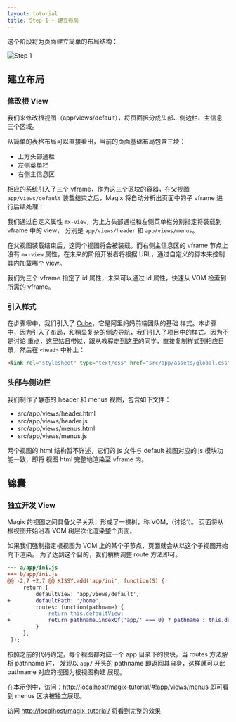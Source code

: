 ```yaml
---
layout: tutorial
title: Step 1 - 建立布局
---
```


这个阶段将为页面建立简单的布局结构：

![Step 1](http://thx.github.io/magix/assets/img/step-1.png)

## 建立布局

### 修改根 View

我们来修改根视图（app/views/default），将页面拆分成头部、侧边栏、主信息
三个区域。

从简单的表格布局可以直接看出，当前的页面基础布局包含三块：

- 上方头部通栏
- 左侧菜单栏
- 右侧主信息区

相应的系统引入了三个 vframe，作为这三个区块的容器，在父视图`app/views/default`
装载结束之后，Magix 将自动分析出页面中的子 vframe 进行后续处理：

我们通过自定义属性 `mx-view`，为上方头部通栏和左侧菜单栏分别指定将装载到 vframe 中的 view，
分别是 `app/views/header` 和 `app/views/menus`。

在父视图装载结束后，这两个视图将会被装载。而右侧主信息区的 vframe 节点上没有
`mx-view` 属性，在未来的阶段开发者将根据 URL，通过自定义的脚本来控制其内加载哪个 view。

我们为三个 vframe 指定了 id 属性，未来可以通过 id 属性，快速从 VOM 检索到所需的 vframe。

### 引入样式

在步骤零中，我们引入了 [Cube](http://thx.github.io/cube)，它是阿里妈妈前端团队的基础
样式。本步骤中，因为引入了布局，和稍显复杂的侧边导航，我们引入了项目中的样式。因为不是讨论
重点，这里姑且带过，跟从教程走到这里的同学，直接复制样式到相应目录，然后在 `<head>` 中补上：

```html
<link rel="stylesheet" type="text/css" href="src/app/assets/global.css">
```

### 头部与侧边栏

我们制作了静态的 header 和 menus 视图，包含如下文件：

* src/app/views/header.html
* src/app/views/header.js
* src/app/views/menus.html
* src/app/views/menus.js

两个视图的 html 结构暂不详述，它们的 js 文件与 default 视图对应的 js 模块功能一致，即将
视图 html 完整地渲染至 vframe 内。

## 锦囊

### 独立开发 View

Magix 的视图之间具备父子关系，形成了一棵树，称 VOM，(讨论1)。
页面将从根视图开始沿着 VOM 树层次化渲染整个页面。

如果我们强制指定根视图为 VOM 上的某个子节点，页面就会从以这个子视图开始向下渲染。
为了达到这个目的，我们稍稍调整 route 方法即可。

```diff
--- a/app/ini.js
+++ b/app/ini.js
@@ -2,7 +2,7 @@ KISSY.add('app/ini', function(S) {
     return {
         defaultView: 'app/views/default',
+        defaultPath: '/home',
         routes: function(pathname) {
-            return this.defaultView;
+            return pathname.indexOf('app/' === 0) ? pathname : this.defaultView
         }
     };
 });
```

按照之前的代码约定，每个视图都对应一个 app 目录下的模块，当 routes 方法解析 pathname 时，
发现以 `app/` 开头的 pathname 即返回其自身，这样就可以此 pathname 对应的视图为根视图构建
展现。

在本示例中，访问：<http://localhost/magix-tutorial/#!app/views/menus> 即可看到 menus
区块被独立展现。

访问 <http://localhost/magix-tutorial/> 将看到完整的效果